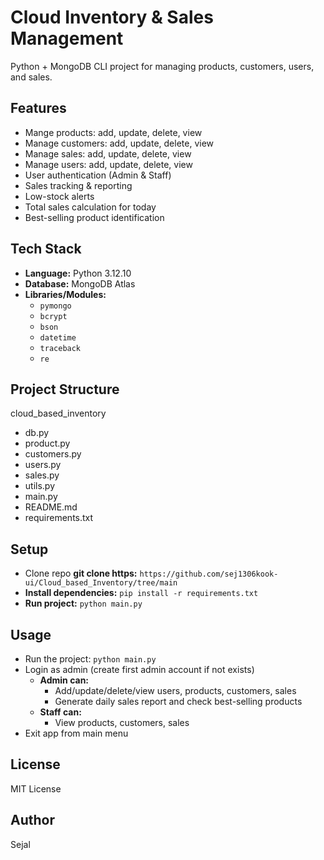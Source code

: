 # Cloud Inventory & Sales Management 
Python + MongoDB CLI project for managing products, customers, users, and sales.

## Features
- Mange products: add, update, delete, view
- Manage customers: add, update, delete, view
- Manage sales: add, update, delete, view
- Manage users: add, update, delete, view
- User authentication (Admin & Staff)
- Sales tracking & reporting
- Low-stock alerts
- Total sales calculation for today
- Best-selling product identification 

## Tech Stack
- **Language:** Python 3.12.10
- **Database:** MongoDB Atlas
- **Libraries/Modules:** 
  - `pymongo`
  - `bcrypt`
  - `bson`
  - `datetime`
  - `traceback`
  - `re`

## Project Structure
cloud_based_inventory
- db.py
- product.py
- customers.py
- users.py
- sales.py
- utils.py
- main.py
- README.md
- requirements.txt
  
## Setup
- Clone repo
   **git clone https:** `https://github.com/sej1306kook-ui/Cloud_based_Inventory/tree/main`
- **Install dependencies:**
   `pip install -r requirements.txt`
- **Run project:**
   `python main.py`
   
## Usage
- Run the project: `python main.py`
- Login as admin (create first admin account if not exists)
    - **Admin can:**
      - Add/update/delete/view users, products, customers, sales
      - Generate daily sales report and check best-selling products
    - **Staff can:**
        - View products, customers, sales
- Exit app from main menu


## License
MIT License

## Author
Sejal
